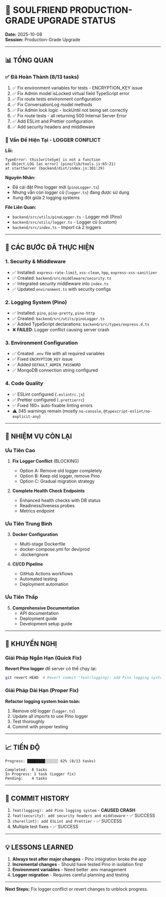 # 🎯 SOULFRIEND PRODUCTION-GRADE UPGRADE STATUS

**Date:** 2025-10-08  
**Session:** Production-Grade Upgrade

---

## 📊 TỔNG QUAN

### ✅ Đã Hoàn Thành (8/13 tasks)
1. ✅ Fix environment variables for tests - ENCRYPTION_KEY issue
2. ✅ Fix Admin model isLocked virtual field TypeScript error
3. ✅ Fix route tests environment configuration
4. ✅ Fix ConversationLog model methods
5. ✅ Fix Admin lock logic - lockUntil not being set correctly
6. ✅ Fix route tests - all returning 500 Internal Server Error
7. ✅ Add ESLint and Prettier configuration
8. ✅ Add security headers and middleware

### 🔴 Vấn Đề Hiện Tại - LOGGER CONFLICT

**Lỗi:**
```
TypeError: this[writeSym] is not a function
at Object.LOG [as error] (pino/lib/tools.js:65:21)
at startServer (backend/dist/index.js:301:29)
```

**Nguyên Nhân:**
- Đã cài đặt Pino logger mới (`pinoLogger.ts`)
- Nhưng vẫn còn logger cũ (`logger.ts`) đang được sử dụng
- Xung đột giữa 2 logging systems

**File Liên Quan:**
- `backend/src/utils/pinoLogger.ts` - Logger mới (Pino)
- `backend/src/utils/logger.ts` - Logger cũ (custom)
- `backend/src/index.ts` - Import cả 2 loggers

---

## 🔧 CÁC BƯỚC ĐÃ THỰC HIỆN

### 1. Security & Middleware
- ✅ Installed: `express-rate-limit`, `xss-clean`, `hpp`, `express-xss-sanitizer`
- ✅ Created: `backend/src/middleware/security.ts`
- ✅ Integrated security middleware into `index.ts`
- ✅ Updated `environment.ts` with security configs

### 2. Logging System (Pino)
- ✅ Installed: `pino`, `pino-pretty`, `pino-http`
- ✅ Created: `backend/src/utils/pinoLogger.ts`
- ✅ Added TypeScript declarations: `backend/src/types/express.d.ts`
- ❌ **FAILED**: Logger conflict causing server crash

### 3. Environment Configuration
- ✅ Created `.env` file with all required variables
- ✅ Fixed `ENCRYPTION_KEY` issue
- ✅ Added `DEFAULT_ADMIN_PASSWORD`
- ✅ MongoDB connection string configured

### 4. Code Quality
- ✅ ESLint configured (`.eslintrc.js`)
- ✅ Prettier configured (`.prettierrc`)
- ✅ Fixed 160+ auto-fixable linting errors
- ⚠️ 345 warnings remain (mostly `no-console`, `@typescript-eslint/no-explicit-any`)

---

## 📝 NHIỆM VỤ CÒN LẠI

### Ưu Tiên Cao
1. **Fix Logger Conflict** (BLOCKING)
   - Option A: Remove old logger completely
   - Option B: Keep old logger, remove Pino
   - Option C: Gradual migration strategy

2. **Complete Health Check Endpoints**
   - Enhanced health checks with DB status
   - Readiness/liveness probes
   - Metrics endpoint

### Ưu Tiên Trung Bình
3. **Docker Configuration**
   - Multi-stage Dockerfile
   - docker-compose.yml for dev/prod
   - .dockerignore

4. **CI/CD Pipeline**
   - GitHub Actions workflows
   - Automated testing
   - Deployment automation

### Ưu Tiên Thấp
5. **Comprehensive Documentation**
   - API documentation
   - Deployment guide
   - Development setup guide

---

## 🎯 KHUYẾN NGHỊ

### Giải Pháp Ngắn Hạn (Quick Fix)
**Revert Pino logger** để server có thể chạy lại:
```bash
git revert HEAD  # Revert commit "feat(logging): add Pino logging system"
```

### Giải Pháp Dài Hạn (Proper Fix)
**Refactor logging system hoàn toàn:**
1. Remove old logger (`logger.ts`)
2. Update all imports to use Pino logger
3. Test thoroughly
4. Commit with proper testing

---

## 📈 TIẾN ĐỘ

```
Progress: ████████░░░░░░ 62% (8/13 tasks)

Completed:  8 tasks
In Progress: 1 task (Logger fix)
Pending:    4 tasks
```

---

## 🔗 COMMIT HISTORY

1. `feat(logging): add Pino logging system` - **CAUSED CRASH**
2. `feat(security): add security headers and middleware` - ✅ SUCCESS
3. `chore(lint): add ESLint and Prettier` - ✅ SUCCESS
4. Multiple test fixes - ✅ SUCCESS

---

## 💡 LESSONS LEARNED

1. **Always test after major changes** - Pino integration broke the app
2. **Incremental changes** - Should have tested Pino in isolation first
3. **Environment variables** - Need better .env management
4. **Logger migration** - Requires careful planning and testing

---

**Next Steps:** Fix logger conflict or revert changes to unblock progress.
